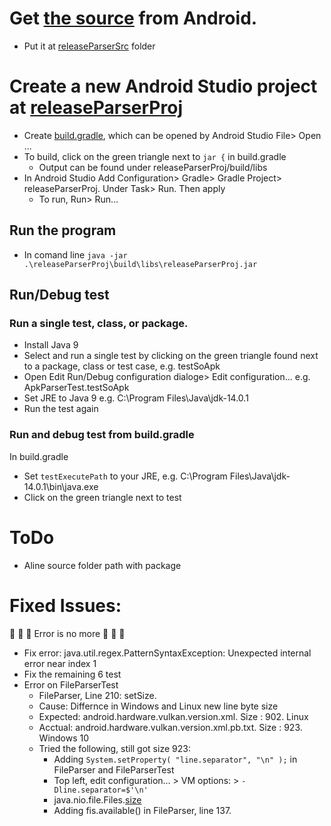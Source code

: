 # Get [the source](https://android.googlesource.com/platform/cts/+/refs/heads/master/tools/release-parser/) from Android.
* Put it at [releaseParserSrc](https://github.com/Alwin-Lin/development-debug-androidTest/tree/master/releaseParser/releaseParserSrc) folder

# Create a new Android Studio project at [releaseParserProj](https://github.com/Alwin-Lin/development-debug-androidTest/tree/master/releaseParser/releaseParserProj)
* Create [build.gradle](https://github.com/Alwin-Lin/development-debug-androidTest/blob/master/releaseParser/releaseParserProj/build.gradle), which can be opened by Android Studio File> Open ...
* To build, click on the green triangle next to ```jar {``` in build.gradle
	* Output can be found under releaseParserProj/build/libs
* In Android Studio Add Configuration> Gradle> Gradle Project> releaseParserProj. Under Task> Run. Then apply
	* To run, Run> Run...
## Run the program
* In comand line ```java -jar .\releaseParserProj\build\libs\releaseParserProj.jar```
## Run/Debug test
### Run a single test, class, or package.
* Install Java 9
* Select and run a single test by clicking on the green triangle found next to a package, class or test case, e.g. testSoApk
* Open Edit Run/Debug configuration dialoge> Edit configuration... e.g. ApkParserTest.testSoApk
* Set JRE to Java 9 e.g. C:\Program Files\Java\jdk-14.0.1
* Run the test again
### Run and debug test from build.gradle
In build.gradle
* Set ```testExecutePath``` to your JRE, e.g. C:\Program Files\Java\jdk-14.0.1\bin\java.exe
* Click on the green triangle next to test
# ToDo
* Aline source folder path with package
# Fixed Issues:
:crab: :crab: :crab:  Error is no more :crab: :crab: :crab: 
* Fix error: java.util.regex.PatternSyntaxException: Unexpected internal error near index 1
* Fix the remaining 6 test
* Error on FileParserTest
	* FileParser, Line 210: setSize.
	* Cause: Differnce in Windows and Linux new line byte size
	* Expected: android.hardware.vulkan.version.xml. Size : 902. Linux
	* Acctual: android.hardware.vulkan.version.xml.pb.txt. Size : 923. Windows 10
	* Tried the following, still got size 923:
		* Adding ```System.setProperty( "line.separator", "\n" );``` in FileParser and FileParserTest
		* Top left, edit configuration... > VM options: > ```-Dline.separator=$'\n'```
		* java.nio.file.Files.[size](https://docs.oracle.com/javase/8/docs/api/java/nio/file/Files.html#size-java.nio.file.Path-)
		* Adding fis.available() in FileParser, line 137.
